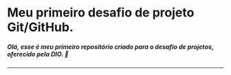 # Meu primeiro desafio de projeto Git/GitHub.
##### Olá, esse é meu primeiro repositório criado para o desafio de projetos, oferecido pela DIO. :wave:
------


